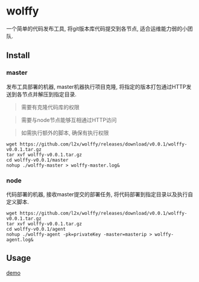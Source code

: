 wolffy
============
一个简单的代码发布工具, 将git版本库代码提交到各节点, 适合运维能力弱的小团队.

## Install

### master

发布工具部署的机器, master机器执行项目克隆, 将指定的版本打包通过HTTP发送到各节点并解压到指定目录.

> 需要有克隆代码库的权限

> 需要与node节点能够互相通过HTTP访问

> 如需执行额外的脚本, 确保有执行权限


```
wget https://github.com/l2x/wolffy/releases/download/v0.0.1/wolffy-v0.0.1.tar.gz 
tar xvf wolffy-v0.0.1.tar.gz
cd wolffy-v0.0.1/master
nohup ./wolffy-master > wolffy-master.log&
```

### node

代码部署的机器, 接收master提交的部署任务, 将代码部署到指定目录以及执行自定义脚本.

```
wget https://github.com/l2x/wolffy/releases/download/v0.0.1/wolffy-v0.0.1.tar.gz 
tar xvf wolffy-v0.0.1.tar.gz
cd wolffy-v0.0.1/agent
nohup ./wolffy-agent -pk=privateKey -master=masterip > wolffy-agent.log&
```

## Usage

[demo]()


